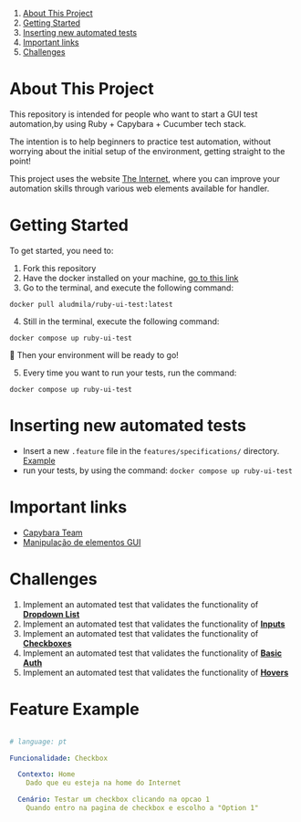 1. [About This Project](#about-this-project)
2. [Getting Started](#getting-started)
3. [Inserting new automated tests](#inserting-new-automated-tests)
4. [Important links](#important-links)
5. [Challenges](#challenges)


# About This Project

This repository is intended for people who want to start a GUI test automation,by using Ruby + Capybara + Cucumber tech stack.

The intention is to help beginners to practice test automation, without worrying about the initial setup of the environment, getting straight to the point!

This project uses the website [The Internet](http://the-internet.herokuapp.com/), where you can improve your automation skills through various web elements available for handler.


# Getting Started

To get started, you need to:

1. Fork this repository
2. Have the docker installed on your machine, [go to this link](https://docs.docker.com/get-docker/)
3. Go to the terminal, and execute the following command:

```shell
docker pull aludmila/ruby-ui-test:latest
```

4. Still in the terminal, execute the following command:

```shell
docker compose up ruby-ui-test
```


🥳 Then your environment will be ready to go!

5. Every time you want to run your tests, run the command:

```shell
docker compose up ruby-ui-test
```

# Inserting new automated tests

* Insert a new `.feature` file in the `features/specifications/` directory. [Example](#feature-example)
* run your tests, by using the command: `docker compose up ruby-ui-test`

# Important links

* [Capybara Team](https://github.com/teamcapybara/capybara)
* [Manipulação de elementos GUI](https://github.com/teamcapybara/capybara#the-dsl)


# Challenges

1. Implement an automated test that validates the functionality of [**Dropdown List**](http://the-internet.herokuapp.com/dropdown)
2. Implement an automated test that validates the functionality of [**Inputs**](http://the-internet.herokuapp.com/inputs)
3. Implement an automated test that validates the functionality of [**Checkboxes**](http://the-internet.herokuapp.com/checkboxes)
4. Implement an automated test that validates the functionality of [**Basic Auth**](http://the-internet.herokuapp.com/basic_auth)
5. Implement an automated test that validates the functionality of [**Hovers**](http://the-internet.herokuapp.com/hovers)



# Feature Example

```yml

# language: pt

Funcionalidade: Checkbox

  Contexto: Home
    Dado que eu esteja na home do Internet

  Cenário: Testar um checkbox clicando na opcao 1
    Quando entro na pagina de checkbox e escolho a "Option 1"

```
